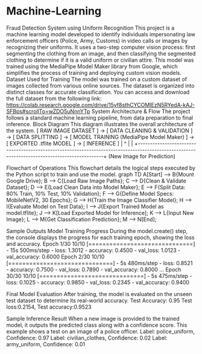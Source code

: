 # Machine-Learning

Fraud Detection System using Uniform Recognition
This project is a machine learning model developed to identify individuals impersonating law enforcement officers (Police, Army, Customs) in video calls or images by recognizing their uniforms. It uses a two-step computer vision process: first segmenting the clothing from an image, and then classifying the segmented clothing to determine if it is a valid uniform or civilian attire.
This model was trained using the MediaPipe Model Maker library from Google, which simplifies the process of training and deploying custom vision models.
Dataset Used for Training
The model was trained on a custom dataset of images collected from various online sources. The dataset is organized into distinct classes for accurate classification.
You can access and download the full dataset from the following link:
        https://colab.research.google.com/drive/15yf8sthCYCOMIEzN5RYedA-kAJ-SFBps#scrollTo=wZDO5uNnnYTp
System Architecture & Flow
The project follows a standard machine learning pipeline, from data preparation to final inference.
Block Diagram
This diagram illustrates the overall architecture of the system.
[ RAW IMAGE DATASET ] -> [ DATA CLEANING & VALIDATION ] -> [ DATA SPLITTING ] -> [ MODEL TRAINING (MediaPipe Model Maker) ] -> [ EXPORTED .tflite MODEL ] -> [ INFERENCE ]
      |                                                                                                                                              ^
      |                                                                                                                                              |
      +----------------------------------------------------------------------------------------------------------------------------------------------+
                                                                    (New Image for Prediction)

Flowchart of Operations
This flowchart details the logical steps executed by the Python script to train and use the model.
graph TD
    A[Start] --> B{Mount Google Drive};
    B --> C{Load Raw Image Paths};
    C --> D{Clean & Validate Dataset};
    D --> E{Load Clean Data into Model Maker};
    E --> F{Split Data: 80% Train, 10% Test, 10% Validation};
    F --> G{Define Model Specs: MobileNetV2, 30 Epochs};
    G --> H{Train the Image Classifier Model};
    H --> I{Evaluate Model on Test Data};
    I --> J{Export Trained Model as model.tflite};
    J --> K[Load Exported Model for Inference];
    K --> L{Input New Image};
    L --> M{Get Classification Prediction};
    M --> N[End];

Sample Outputs
Model Training Progress
During the model.create() step, the console displays the progress for each training epoch, showing the loss and accuracy.
Epoch 1/30
10/10 [==============================] - 15s 500ms/step - loss: 1.3012 - accuracy: 0.4500 - val_loss: 1.0123 - val_accuracy: 0.6000
Epoch 2/30
10/10 [==============================] - 5s 480ms/step - loss: 0.8521 - accuracy: 0.7500 - val_loss: 0.7890 - val_accuracy: 0.8000
...
Epoch 30/30
10/10 [==============================] - 5s 475ms/step - loss: 0.1025 - accuracy: 0.9850 - val_loss: 0.2345 - val_accuracy: 0.9400

Final Model Evaluation
After training, the model is evaluated on the unseen test dataset to determine its real-world accuracy.
Test Accuracy: 0.95
Test loss:0.2154, Test accuracy:0.9523

Sample Inference Result
When a new image is provided to the trained model, it outputs the predicted class along with a confidence score. This example shows a test on an image of a police officer.
Label: police_uniform, Confidence: 0.97
Label: civilian_clothes, Confidence: 0.02
Label: army_uniform, Confidence: 0.01

